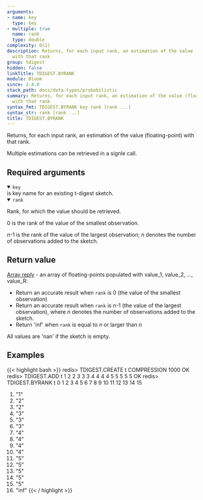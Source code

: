 ```yaml
---
arguments:
- name: key
  type: key
- multiple: true
  name: rank
  type: double
complexity: O(1)
description: Returns, for each input rank, an estimation of the value (floating-point)
  with that rank
group: tdigest
hidden: false
linkTitle: TDIGEST.BYRANK
module: Bloom
since: 2.4.0
stack_path: docs/data-types/probabilistic
summary: Returns, for each input rank, an estimation of the value (floating-point)
  with that rank
syntax_fmt: TDIGEST.BYRANK key rank [rank ...]
syntax_str: rank [rank ...]
title: TDIGEST.BYRANK
---
```

Returns, for each input rank, an estimation of the value (floating-point) with that rank.

Multiple estimations can be retrieved in a signle call.

## Required arguments

<details open><summary><code>key</code></summary>
is key name for an existing t-digest sketch.
</details>

<details open><summary><code>rank</code></summary>

Rank, for which the value should be retrieved.

0 is the rank of the value of the smallest observation.

_n_-1 is the rank of the value of the largest observation; _n_ denotes the number of observations added to the sketch.

</details>

## Return value

[Array reply](/docs/reference/protocol-spec#arrays) - an array of floating-points populated with value_1, value_2, ..., value_R:

- Return an accurate result when `rank` is 0 (the value of the smallest observation)
- Return an accurate result when `rank` is _n_-1 (the value of the largest observation), where _n_ denotes the number of observations added to the sketch.
- Return 'inf' when `rank` is equal to _n_ or larger than _n_

All values are 'nan' if the sketch is empty.

## Examples

{{< highlight bash >}}
redis> TDIGEST.CREATE t COMPRESSION 1000
OK
redis> TDIGEST.ADD t 1 2 2 3 3 3 4 4 4 4 5 5 5 5 5
OK
redis> TDIGEST.BYRANK t 0 1 2 3 4 5 6 7 8 9 10 11 12 13 14 15
 1) "1"
 2) "2"
 3) "2"
 4) "3"
 5) "3"
 6) "3"
 7) "4"
 8) "4"
 9) "4"
10) "4"
11) "5"
12) "5"
13) "5"
14) "5"
15) "5"
16) "inf"
{{< / highlight >}}
